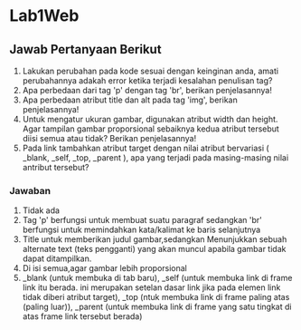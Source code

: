 # Lab1Web
## Jawab Pertanyaan Berikut
1. Lakukan perubahan pada kode sesuai dengan keinginan anda, amati perubahannya adakah error ketika terjadi kesalahan penulisan tag?
2. Apa perbedaan dari tag 'p' dengan tag 'br', berikan penjelasannya!
3. Apa perbedaan atribut title dan alt pada tag 'img', berikan penjelasannya!
4. Untuk mengatur ukuran gambar, digunakan atribut width dan height. Agar tampilan gambar proporsional sebaiknya kedua atribut tersebut diisi semua atau tidak? Berikan penjelasannya!
5. Pada link tambahkan atribut target dengan nilai atribut bervariasi ( _blank, _self, _top, _parent ), apa yang terjadi pada masing-masing nilai antribut tersebut?
### Jawaban
1. Tidak ada
2. Tag 'p' berfungsi untuk membuat suatu paragraf sedangkan 'br' berfungsi untuk memindahkan kata/kalimat ke baris selanjutnya
3. Title untuk memberikan judul gambar,sedangkan Menunjukkan sebuah alternate text (teks pengganti) yang akan muncul apabila gambar tidak dapat ditampilkan.
4. Di isi semua,agar gambar lebih proporsional
5. _blank (untuk membuka di tab baru), _self (untuk membuka link di frame link itu berada. ini merupakan setelan dasar link jika pada elemen link tidak diberi atribut target), _top (ntuk membuka link di frame paling atas (paling luar)), _parent (untuk membuka link di frame yang satu tingkat di atas frame link tersebut berada)

